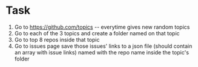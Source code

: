 # Task

1. Go to https://github.com/topics -- everytime gives new random topics
2. Go to each of the 3 topics and create a folder named on that topic
3. Go to top 8 repos inside that topic
4. Go to issues page save those issues' links to a json file (should contain an array with issue links) named with the repo name inside the topic's folder

